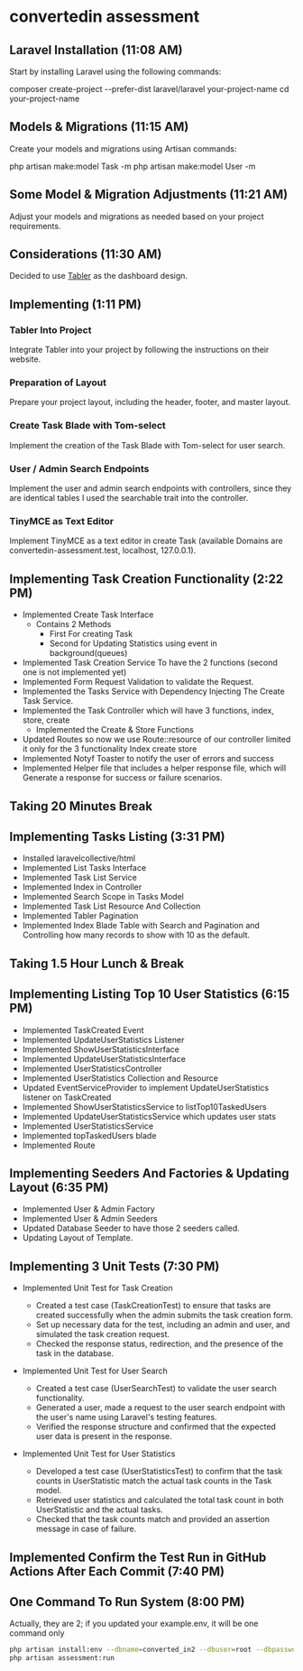 # convertedin assessment

## Laravel Installation (11:08 AM)

Start by installing Laravel using the following commands:

composer create-project --prefer-dist laravel/laravel your-project-name
cd your-project-name

## Models & Migrations (11:15 AM)

Create your models and migrations using Artisan commands:

php artisan make:model Task -m
php artisan make:model User -m

## Some Model & Migration Adjustments (11:21 AM)

Adjust your models and migrations as needed based on your project requirements.

## Considerations (11:30 AM)

Decided to use [Tabler](https://tabler.io) as the dashboard design.

## Implementing (1:11 PM)

### Tabler Into Project

Integrate Tabler into your project by following the instructions on their website.

### Preparation of Layout

Prepare your project layout, including the header, footer, and master layout.

### Create Task Blade with Tom-select

Implement the creation of the Task Blade with Tom-select for user search.

### User / Admin Search Endpoints

Implement the user and admin search endpoints with controllers, since they are identical tables I used the searchable trait into the controller.

### TinyMCE as Text Editor

Implement TinyMCE as a text editor in create Task (available Domains are convertedin-assessment.test, localhost, 127.0.0.1).

## Implementing Task Creation Functionality (2:22 PM)

- Implemented Create Task Interface
  - Contains 2 Methods
    * First For creating Task
    * Second for Updating Statistics using event in background(queues)
- Implemented Task Creation Service To have the 2 functions (second one is not implemented yet)
- Implemented Form Request Validation to validate the Request.
- Implemented the Tasks Service with Dependency Injecting The Create Task Service.
- Implemented the Task Controller which will have 3 functions, index, store, create
  * Implemented the Create & Store Functions
- Updated Routes so now we use Route::resource of our controller limited it only for the 3 functionality Index create store
- Implemented Notyf Toaster to notify the user of errors and success
- Implemented Helper file that includes a helper response file, which will Generate a response for success or failure scenarios.

## Taking 20 Minutes Break

## Implementing Tasks Listing (3:31 PM)

- Installed laravelcollective/html
- Implemented List Tasks Interface
- Implemented Task List Service
- Implemented Index in Controller
- Implemented Search Scope in Tasks Model
- Implemented Task List Resource And Collection
- Implemented Tabler Pagination
- Implemented Index Blade Table with Search and Pagination and Controlling how many records to show with 10 as the default.

## Taking 1.5 Hour Lunch & Break

## Implementing Listing Top 10 User Statistics (6:15 PM)

- Implemented TaskCreated Event
- Implemented UpdateUserStatistics Listener
- Implemented ShowUserStatisticsInterface
- Implemented UpdateUserStatisticsInterface
- Implemented UserStatisticsController
- Implemented UserStatistics Collection and Resource
- Updated EventServiceProvider to implement UpdateUserStatistics listener on TaskCreated
- Implemented ShowUserStatisticsService to listTop10TaskedUsers
- Implemented UpdateUserStatisticsService which updates user stats
- Implemented UserStatisticsService
- Implemented topTaskedUsers blade
- Implemented Route

## Implementing Seeders And Factories & Updating Layout (6:35 PM)

- Implemented User & Admin Factory
- Implemented User & Admin Seeders
- Updated Database Seeder to have those 2 seeders called.
- Updating Layout of Template.

## Implementing 3 Unit Tests (7:30 PM)

- Implemented Unit Test for Task Creation
  * Created a test case (TaskCreationTest) to ensure that tasks are created successfully when the admin submits the task creation form.
  * Set up necessary data for the test, including an admin and user, and simulated the task creation request.
  * Checked the response status, redirection, and the presence of the task in the database.

- Implemented Unit Test for User Search
  * Created a test case (UserSearchTest) to validate the user search functionality.
  * Generated a user, made a request to the user search endpoint with the user's name using Laravel's testing features.
  * Verified the response structure and confirmed that the expected user data is present in the response.

- Implemented Unit Test for User Statistics
  * Developed a test case (UserStatisticsTest) to confirm that the task counts in UserStatistic match the actual task counts in the Task model.
  * Retrieved user statistics and calculated the total task count in both UserStatistic and the actual tasks.
  * Checked that the task counts match and provided an assertion message in case of failure.

## Implemented Confirm the Test Run in GitHub Actions After Each Commit (7:40 PM)

## One Command To Run System (8:00 PM)

Actually, they are 2; if you updated your example.env, it will be one command only

```bash
php artisan install:env --dbname=converted_in2 --dbuser=root --dbpassword=
php artisan assessment:run
